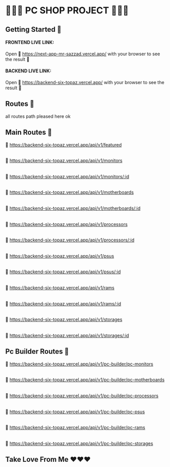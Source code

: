 # 👨🏾‍💻 PC SHOP PROJECT 👨🏾‍💻

## Getting Started 🎯

#### FRONTEND LIVE LINK:
 Open 🔗 https://next-app-mr-sazzad.vercel.app/ with your browser to see the result 🚀

#### BACKEND LIVE LINK:
 Open 🔗 https://backend-six-topaz.vercel.app/ with your browser to see the result 🚀

## Routes 🎊
all routes path pleased here ok

## Main Routes 🎉

🔗 https://backend-six-topaz.vercel.app/api/v1/featured 
######
🔗 https://backend-six-topaz.vercel.app/api/v1/monitors
######
🔗 https://backend-six-topaz.vercel.app/api/v1/monitors/:id
######
🔗 https://backend-six-topaz.vercel.app/api/v1/motherboards
######
🔗 https://backend-six-topaz.vercel.app/api/v1/motherboards/:id
######
🔗 https://backend-six-topaz.vercel.app/api/v1/processors
######
🔗 https://backend-six-topaz.vercel.app/api/v1/processors/:id
######
🔗 https://backend-six-topaz.vercel.app/api/v1/psus
######
🔗 https://backend-six-topaz.vercel.app/api/v1/psus/:id
######
🔗 https://backend-six-topaz.vercel.app/api/v1/rams
######
🔗 https://backend-six-topaz.vercel.app/api/v1/rams/:id
######
🔗 https://backend-six-topaz.vercel.app/api/v1/storages
######
🔗 https://backend-six-topaz.vercel.app/api/v1/storages/:id

## Pc Builder Routes 🎉
🔗 https://backend-six-topaz.vercel.app/api/v1/pc-builder/pc-monitors
######
🔗 https://backend-six-topaz.vercel.app/api/v1/pc-builder/pc-motherboards
######
🔗 https://backend-six-topaz.vercel.app/api/v1/pc-builder/pc-processors
######
🔗 https://backend-six-topaz.vercel.app/api/v1/pc-builder/pc-psus
######
🔗 https://backend-six-topaz.vercel.app/api/v1/pc-builder/pc-rams
######
🔗 https://backend-six-topaz.vercel.app/api/v1/pc-builder/pc-storages

## Take Love From Me ❤️❤️❤️
